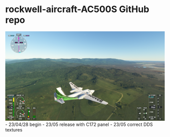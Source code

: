 # rockwell-aircraft-AC500S GitHub repo 
<img src="./rockwell-aircraft-AC500S.png" />
- 23/04/28 begin
- 23/05 release with C172 panel
- 23/05 correct DDS textures
